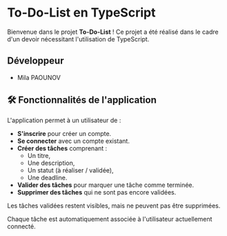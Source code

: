 # To-Do-List en TypeScript

Bienvenue dans le projet **To-Do-List** ! Ce projet a été réalisé dans le cadre d'un devoir nécessitant l'utilisation de TypeScript.

## Développeur

- Mila PAOUNOV

## 🛠 Fonctionnalités de l'application

L'application permet à un utilisateur de :
- **S'inscrire** pour créer un compte.  
- **Se connecter** avec un compte existant.  
- **Créer des tâches** comprenant :  
  - Un titre,
  - Une description,
  - Un statut (à réaliser / validée),
  - Une deadline.  
- **Valider des tâches** pour marquer une tâche comme terminée.  
- **Supprimer des tâches** qui ne sont pas encore validées.  

Les tâches validées restent visibles, mais ne peuvent pas être supprimées.  

Chaque tâche est automatiquement associée à l'utilisateur actuellement connecté.  

